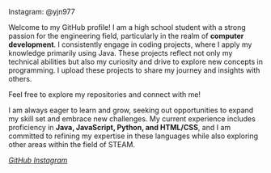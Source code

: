 


Instagram: @yjn977




<!DOCTYPE html>
<html lang="en">
<head>
</head>
<body>
    <div class="container">
        <!-- <h1><h1> -->
        <p>Welcome to my GitHub profile! I am a high school student with a strong passion for the engineering field, particularly in the realm of <strong>computer development</strong>. I consistently engage in coding projects, where I apply my knowledge primarily using Java. These projects reflect not only my technical abilities but also my curiosity and drive to explore new concepts in programming. I upload these projects to share my journey and insights with others.
            
Feel free to explore my repositories and connect with me!</p>

I am always eager to learn and grow, seeking out opportunities to expand my skill set and embrace new challenges. My current experience includes proficiency in <strong>Java, JavaScript, Python, and HTML/CSS</strong>, and I am committed to refining my expertise in these languages while also exploring other areas within the field of STEAM.
        <div class="socials">
            <a href="https://github.com/wnsdbs" target="_blank">
                <i>GitHub</i> 
            </a>
            <a href="https://instagram.com/yjn977" target="_blank">
                <i>Instagram</i> 
            </a>
        </div>
    </div>
</body>
</html>

